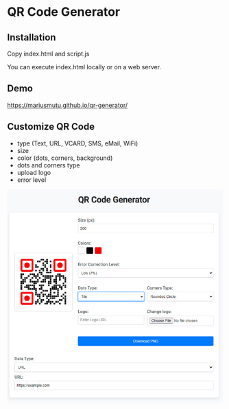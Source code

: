 # QR Code Generator

## Installation
Copy index.html and script.js

You can execute index.html locally or on a web server.

## Demo
https://mariusmutu.github.io/qr-generator/

## Customize QR Code
- type (Text, URL, VCARD, SMS, eMail, WiFi) 
- size
- color (dots, corners, background)
- dots and corners type
- upload logo
- error level

![Exemplu](screenshot.jpg)
